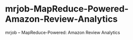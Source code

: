 # mrjob-MapReduce-Powered-Amazon-Review-Analytics
mrjob – MapReduce-Powered: Amazon Review Analytics
